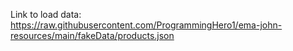 

Link to load data: https://raw.githubusercontent.com/ProgrammingHero1/ema-john-resources/main/fakeData/products.json
